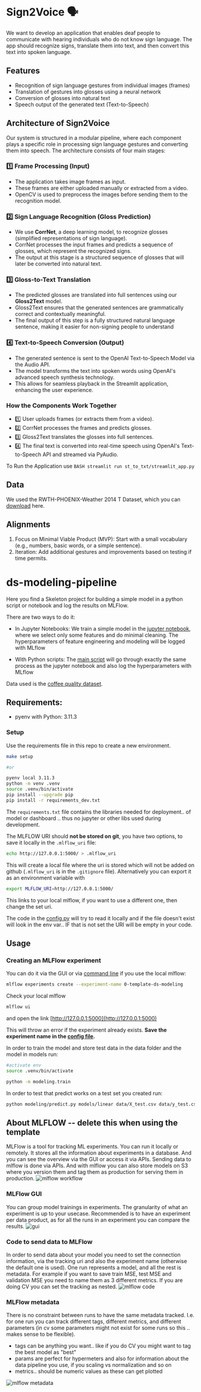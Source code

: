 # Sign2Voice 🗣️
We want to develop an application that enables deaf people to communicate with hearing individuals who do not know sign language. The app should recognize signs, translate them into text, and then convert this text into spoken language.

## Features
- Recognition of sign language gestures from individual images (frames)
- Translation of gestures into glosses using a neural network
- Conversion of glosses into natural text
- Speech output of the generated text (Text-to-Speech)

## Architecture of Sign2Voice
Our system is structured in a modular pipeline, where each component plays a specific role in processing sign language gestures and converting them into speech. The architecture consists of four main stages:

### 1️⃣ Frame Processing (Input)
- The application takes image frames as input.
- These frames are either uploaded manually or extracted from a video.
- OpenCV is used to preprocess the images before sending them to the recognition model.

### 2️⃣ Sign Language Recognition (Gloss Prediction)
- We use **CorrNet**, a deep learning model, to recognize glosses (simplified representations of sign language).
- CorrNet processes the input frames and predicts a sequence of glosses, which represent the recognized signs.
- The output at this stage is a structured sequence of glosses that will later be converted into natural text.

### 3️⃣ Gloss-to-Text Translation
- The predicted glosses are translated into full sentences using our **Gloss2Text** model.
- Gloss2Text ensures that the generated sentences are grammatically correct and contextually meaningful.
- The final output of this step is a fully structured natural language sentence, making it easier for non-signing people to understand

### 4️⃣ Text-to-Speech Conversion (Output)
- The generated sentence is sent to the OpenAI Text-to-Speech Model via the Audio API.
- The model transforms the text into spoken words using OpenAI's advanced speech synthesis technology.
- This allows for seamless playback in the Streamlit application, enhancing the user experience.

### How the Components Work Together
- 1️⃣ User uploads frames (or extracts them from a video).
- 2️⃣ CorrNet processes the frames and predicts glosses.
- 3️⃣ Gloss2Text translates the glosses into full sentences.
- 4️⃣ The final text is converted into real-time speech using OpenAI's Text-to-Speech API and streamed via PyAudio.


To Run the Application use ```BASH streamlit run st_to_txt/streamlit_app.py ```

## Data
We used the RWTH-PHOENIX-Weather 2014 T Dataset, which you can [download](https://www-i6.informatik.rwth-aachen.de/~koller/RWTH-PHOENIX-2014-T/) here.

## Alignments
1. Focus on Minimal Viable Product (MVP): Start with a small vocabulary (e.g., numbers, basic words, or a simple sentence).
2. Iteration: Add additional gestures and improvements based on testing if time permits.


# ds-modeling-pipeline

Here you find a Skeleton project for building a simple model in a python script or notebook and log the results on MLFlow.

There are two ways to do it: 
* In Jupyter Notebooks:
    We train a simple model in the [jupyter notebook](notebooks/EDA-and-modeling.ipynb), where we select only some features and do minimal cleaning. The hyperparameters of feature engineering and modeling will be logged with MLflow

* With Python scripts:
    The [main script](modeling/train.py) will go through exactly the same process as the jupyter notebook and also log the hyperparameters with MLflow

Data used is the [coffee quality dataset](https://github.com/jldbc/coffee-quality-database).

## Requirements:

- pyenv with Python: 3.11.3

### Setup

Use the requirements file in this repo to create a new environment.

```BASH
make setup

#or

pyenv local 3.11.3
python -m venv .venv
source .venv/bin/activate
pip install --upgrade pip
pip install -r requirements_dev.txt
```

The `requirements.txt` file contains the libraries needed for deployment.. of model or dashboard .. thus no jupyter or other libs used during development.

The MLFLOW URI should **not be stored on git**, you have two options, to save it locally in the `.mlflow_uri` file:

```BASH
echo http://127.0.0.1:5000/ > .mlflow_uri
```

This will create a local file where the uri is stored which will not be added on github (`.mlflow_uri` is in the `.gitignore` file). Alternatively you can export it as an environment variable with

```bash
export MLFLOW_URI=http://127.0.0.1:5000/
```

This links to your local mlflow, if you want to use a different one, then change the set uri.

The code in the [config.py](modeling/config.py) will try to read it locally and if the file doesn't exist will look in the env var.. IF that is not set the URI will be empty in your code.

## Usage

### Creating an MLFlow experiment

You can do it via the GUI or via [command line](https://www.mlflow.org/docs/latest/tracking.html#managing-experiments-and-runs-with-the-tracking-service-api) if you use the local mlflow:

```bash
mlflow experiments create --experiment-name 0-template-ds-modeling
```

Check your local mlflow

```bash
mlflow ui
```

and open the link [http://127.0.0.1:5000](http://127.0.0.1:5000)

This will throw an error if the experiment already exists. **Save the experiment name in the [config file](modeling/config.py).**

In order to train the model and store test data in the data folder and the model in models run:

```bash
#activate env
source .venv/bin/activate

python -m modeling.train
```

In order to test that predict works on a test set you created run:

```bash
python modeling/predict.py models/linear data/X_test.csv data/y_test.csv
```

## About MLFLOW -- delete this when using the template

MLFlow is a tool for tracking ML experiments. You can run it locally or remotely. It stores all the information about experiments in a database.
And you can see the overview via the GUI or access it via APIs. Sending data to mlflow is done via APIs. And with mlflow you can also store models on S3 where you version them and tag them as production for serving them in production.
![mlflow workflow](images/0_general_tracking_mlflow.png)

### MLFlow GUI

You can group model trainings in experiments. The granularity of what an experiment is up to your usecase. Recommended is to have an experiment per data product, as for all the runs in an experiment you can compare the results.
![gui](images/1_gui.png)

### Code to send data to MLFlow

In order to send data about your model you need to set the connection information, via the tracking uri and also the experiment name (otherwise the default one is used). One run represents a model, and all the rest is metadata. For example if you want to save train MSE, test MSE and validation MSE you need to name them as 3 different metrics.
If you are doing CV you can set the tracking as nested.
![mlflow code](images/2_code.png)

### MLFlow metadata

There is no constraint between runs to have the same metadata tracked. I.e. for one run you can track different tags, different metrics, and different parameters (in cv some parameters might not exist for some runs so this .. makes sense to be flexible).

- tags can be anything you want.. like if you do CV you might want to tag the best model as "best"
- params are perfect for hypermeters and also for information about the data pipeline you use, if you scaling vs normalization and so on
- metrics.. should be numeric values as these can get plotted

![mlflow metadata](images/3_metadata.png)
